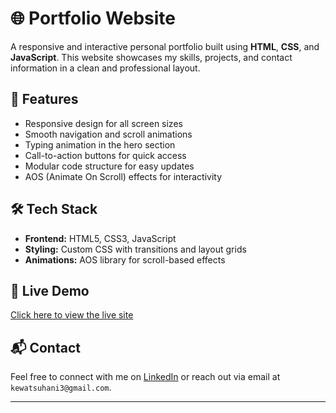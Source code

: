# 🌐 Portfolio Website

A responsive and interactive personal portfolio built using **HTML**, **CSS**, and **JavaScript**. This website showcases my skills, projects, and contact information in a clean and professional layout.

## 🚀 Features

- Responsive design for all screen sizes  
- Smooth navigation and scroll animations  
- Typing animation in the hero section  
- Call-to-action buttons for quick access  
- Modular code structure for easy updates  
- AOS (Animate On Scroll) effects for interactivity

## 🛠️ Tech Stack

- **Frontend:** HTML5, CSS3, JavaScript  
- **Styling:** Custom CSS with transitions and layout grids  
- **Animations:** AOS library for scroll-based effects

## 🔗 Live Demo

[Click here to view the live site](https://suhanikewat.github.io/Portfolio-Website/)

## 📬 Contact

Feel free to connect with me on [LinkedIn](https://www.linkedin.com/in/suhani-kewat-bca) or reach out via email at `kewatsuhani3@gmail.com`.

---


